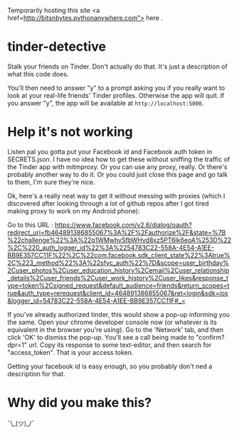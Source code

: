 Temporarily hosting this site <a href=http://bitsnbytes.pythonanywhere.com"> here </a>.

# tinder-detective
Stalk your friends on Tinder. Don't actually do that. It's just a description of what this code does.

You'll then need to answer "y" to a prompt asking you if you really want to look at your real-life friends' Tinder profiles. Otherwise the app will quit.
If you answer "y", the app will be available at `http://localhost:5000`.


Help it's not working
=====================
Listen pal you gotta put your Facebook id and Facebook auth token in SECRETS.json. I have no idea how to get these without sniffing the traffic of the Tinder app with mitmproxy. Or you can use any proxy, really. Or there's probably another way to do it. Or you could just close this page and go talk to them, I'm sure they're nice.

Ok, here's a really neat way to get it without messing with proxies (which I discovered after looking through a lot of github repos after I got tired making proxy to work on my Android phone):

Go to this URL : https://www.facebook.com/v2.6/dialog/oauth?redirect_uri=fb464891386855067%3A%2F%2Fauthorize%2F&state=%7B%22challenge%22%3A%22q1WMwhvSfbWHvd8xz5PT6lk6eoA%253D%22%2C%220_auth_logger_id%22%3A%2254783C22-558A-4E54-A1EE-BB9E357CC11F%22%2C%22com.facebook.sdk_client_state%22%3Atrue%2C%223_method%22%3A%22sfvc_auth%22%7D&scope=user_birthday%2Cuser_photos%2Cuser_education_history%2Cemail%2Cuser_relationship_details%2Cuser_friends%2Cuser_work_history%2Cuser_likes&response_type=token%2Csigned_request&default_audience=friends&return_scopes=true&auth_type=rerequest&client_id=464891386855067&ret=login&sdk=ios&logger_id=54783C22-558A-4E54-A1EE-BB9E357CC11F#_=

If you've already authorized tinder, this would show a pop-up informing you the same. Open your chrome developer console now (or whatever is its equivalent in the browser you're using). Go to the 'Network' tab, and then click 'OK' to dismiss the pop-up. You'll see a call being made to "confirm?dpr=1" url. Copy its response to some text-editor, and then search for "access_token". That is your access token.

Getting your facebook id is easy enough, so you probably don't ned a description for that.

# Why did you make this?
¯\\\_(ツ)\_/¯

